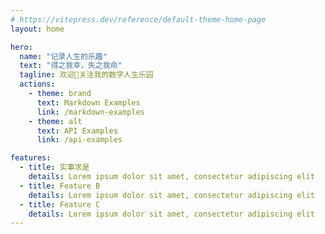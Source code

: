 ```yaml
---
# https://vitepress.dev/reference/default-theme-home-page
layout: home

hero:
  name: "记录人生的乐趣"
  text: "得之我幸，失之我命"
  tagline: 欢迎👏关注我的数字人生乐园
  actions:
    - theme: brand
      text: Markdown Examples
      link: /markdown-examples
    - theme: alt
      text: API Examples
      link: /api-examples

features:
  - title: 实事求是
    details: Lorem ipsum dolor sit amet, consectetur adipiscing elit
  - title: Feature B
    details: Lorem ipsum dolor sit amet, consectetur adipiscing elit
  - title: Feature C
    details: Lorem ipsum dolor sit amet, consectetur adipiscing elit
---
```


